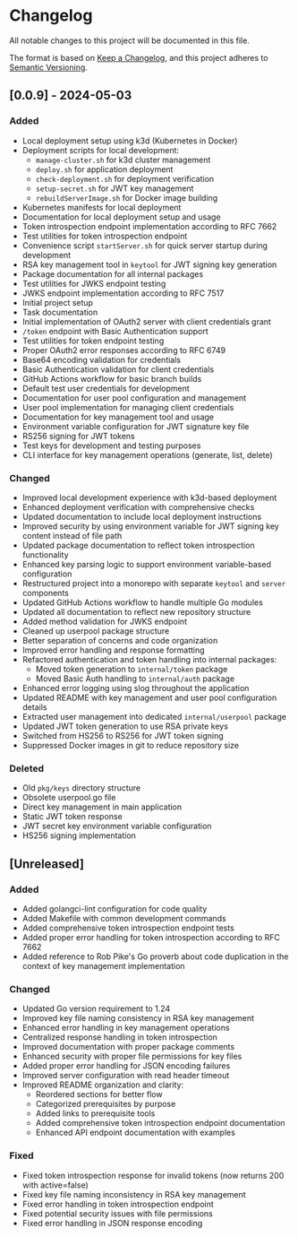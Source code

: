 # Changelog

All notable changes to this project will be documented in this file.

The format is based on [Keep a Changelog](https://keepachangelog.com/en/1.1.0/),
and this project adheres to [Semantic Versioning](https://semver.org/spec/v2.0.0.html).

## [0.0.9] - 2024-05-03

### Added
- Local deployment setup using k3d (Kubernetes in Docker)
- Deployment scripts for local development:
  - `manage-cluster.sh` for k3d cluster management
  - `deploy.sh` for application deployment
  - `check-deployment.sh` for deployment verification
  - `setup-secret.sh` for JWT key management
  - `rebuildServerImage.sh` for Docker image building
- Kubernetes manifests for local deployment
- Documentation for local deployment setup and usage
- Token introspection endpoint implementation according to RFC 7662
- Test utilities for token introspection endpoint
- Convenience script `startServer.sh` for quick server startup during development
- RSA key management tool in `keytool` for JWT signing key generation
- Package documentation for all internal packages
- Test utilities for JWKS endpoint testing
- JWKS endpoint implementation according to RFC 7517
- Initial project setup
- Task documentation
- Initial implementation of OAuth2 server with client credentials grant
- `/token` endpoint with Basic Authentication support
- Test utilities for token endpoint testing
- Proper OAuth2 error responses according to RFC 6749
- Base64 encoding validation for credentials
- Basic Authentication validation for client credentials
- GitHub Actions workflow for basic branch builds
- Default test user credentials for development
- Documentation for user pool configuration and management
- User pool implementation for managing client credentials
- Documentation for key management tool and usage
- Environment variable configuration for JWT signature key file
- RS256 signing for JWT tokens
- Test keys for development and testing purposes
- CLI interface for key management operations (generate, list, delete)

### Changed
- Improved local development experience with k3d-based deployment
- Enhanced deployment verification with comprehensive checks
- Updated documentation to include local deployment instructions
- Improved security by using environment variable for JWT signing key content instead of file path
- Updated package documentation to reflect token introspection functionality
- Enhanced key parsing logic to support environment variable-based configuration
- Restructured project into a monorepo with separate `keytool` and `server` components
- Updated GitHub Actions workflow to handle multiple Go modules
- Updated all documentation to reflect new repository structure
- Added method validation for JWKS endpoint
- Cleaned up userpool package structure
- Better separation of concerns and code organization
- Improved error handling and response formatting
- Refactored authentication and token handling into internal packages:
  - Moved token generation to `internal/token` package
  - Moved Basic Auth handling to `internal/auth` package
- Enhanced error logging using slog throughout the application
- Updated README with key management and user pool configuration details
- Extracted user management into dedicated `internal/userpool` package
- Updated JWT token generation to use RSA private keys
- Switched from HS256 to RS256 for JWT token signing
- Suppressed Docker images in git to reduce repository size

### Deleted
- Old `pkg/keys` directory structure
- Obsolete userpool.go file
- Direct key management in main application
- Static JWT token response
- JWT secret key environment variable configuration
- HS256 signing implementation

## [Unreleased]

### Added
- Added golangci-lint configuration for code quality
- Added Makefile with common development commands
- Added comprehensive token introspection endpoint tests
- Added proper error handling for token introspection according to RFC 7662
- Added reference to Rob Pike's Go proverb about code duplication in the context of key management implementation

### Changed
- Updated Go version requirement to 1.24
- Improved key file naming consistency in RSA key management
- Enhanced error handling in key management operations
- Centralized response handling in token introspection
- Improved documentation with proper package comments
- Enhanced security with proper file permissions for key files
- Added proper error handling for JSON encoding failures
- Improved server configuration with read header timeout
- Improved README organization and clarity:
  - Reordered sections for better flow
  - Categorized prerequisites by purpose
  - Added links to prerequisite tools
  - Added comprehensive token introspection endpoint documentation
  - Enhanced API endpoint documentation with examples

### Fixed
- Fixed token introspection response for invalid tokens (now returns 200 with active=false)
- Fixed key file naming inconsistency in RSA key management
- Fixed error handling in token introspection endpoint
- Fixed potential security issues with file permissions
- Fixed error handling in JSON response encoding
